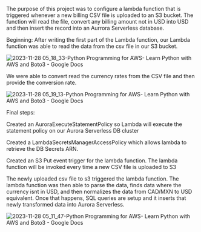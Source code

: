 The purpose of this project was to configure a lambda function that is triggered whenever a new billing CSV file is uploaded to an S3 bucket. The function will read the file, convert any billing amount not in USD into USD and then insert the record into an Aurrora Serverless database.

Beginning:
After writing the first part of the Lambda function, our Lambda function was able to read the data from the csv file in our S3 bucket.

![2023-11-28 05_18_33-Python Programming for AWS- Learn Python with AWS and Boto3 - Google Docs](https://github.com/jklemens90/Python/assets/95970840/fe003985-932f-4bda-8c4f-3436d6fb6374)

We were able to convert read the currency rates from the CSV file and then provide the conversion rate.

![2023-11-28 05_19_13-Python Programming for AWS- Learn Python with AWS and Boto3 - Google Docs](https://github.com/jklemens90/Python/assets/95970840/2a91a7a7-2a7e-4e0c-b6fa-2ca674586cd7)

Final steps:

Created an AuroraExecuteStatementPolicy so Lambda will execute the statement policy on our Aurora Serverless DB cluster

Created a LambdaSecretsManagerAccessPolicy which allows lambda to retrieve the DB Secrets ARN.

Created an S3 Put event trigger for the lambda function. The lambda function will be invoked every time a new CSV file is uploaded to S3

The newly uploaded csv file to s3 triggered the lambda function. The lambda function was then able to parse the data, finds data where the currency isnt in USD, and then normalizes the data from CAD/MXN to USD equivalent. Once that happens, SQL queries are setup and it inserts that newly transformed data into Aurora Serverless. 


![2023-11-28 05_11_47-Python Programming for AWS- Learn Python with AWS and Boto3 - Google Docs](https://github.com/jklemens90/Python/assets/95970840/d5240087-479b-4d8d-b69f-7b48c6fa91bd)
